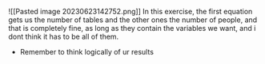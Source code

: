 ![[Pasted image 20230623142752.png]]
In this exercise, the first equation gets us the number of tables and the other ones the number of people, and that is completely fine, as long as they contain the variables we want, and i dont think it has to be all of them.


- Remember to think logically of ur results

